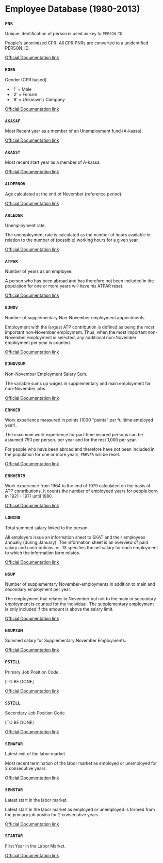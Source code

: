 # Employee Database (1980-2013)

### `PNR`

Unique identification of person is used as key to `PERSON_ID`.

People's anonimized CPR. All CPR PNRs are converted to a unidentified PERSON_ID.

[Official Documentation link](https://www.dst.dk/da/TilSalg/Forskningsservice/Dokumentation/hoejkvalitetsvariable/folketal/pnr)


### `KOEN`

Gender (CPR based).

- '1' = Male
- '2' = Female
- '9' = Unknown / Company

[Official Documentation link](https://www.dst.dk/da/TilSalg/Forskningsservice/Dokumentation/hoejkvalitetsvariable/folketal/koen)


### `AKASAF`

Most Recent year as a member of an Unemployment fund (A-kassa).

[Official Documentation link](https://www.dst.dk/da/TilSalg/Forskningsservice/Dokumentation/hoejkvalitetsvariable/ledighed-og-beskaeftigelsesoplysninger-der-vedroerer-ida-personer/akasaf)

### `AKASST`

Most recent start year as a member of A-kassa.

[Official Documentation link](https://www.dst.dk/da/TilSalg/Forskningsservice/Dokumentation/hoejkvalitetsvariable/ledighed-og-beskaeftigelsesoplysninger-der-vedroerer-ida-personer/akasst)

### `ALDERNOV`

Age calculated at the end of November (reference period).

[Official Documentation link](https://www.dst.dk/da/TilSalg/Forskningsservice/Dokumentation/hoejkvalitetsvariable/beskaeftigelsesoplysninger-der-vedroerer-ida-personer/aldernov)

### `ARLEDGR`

Unemployment rate.

The unemployment rate is calculated as the number of hours available in relation to the number of (possible) working hours for a given year.

[Official Documentation link](https://www.dst.dk/da/TilSalg/Forskningsservice/Dokumentation/hoejkvalitetsvariable/ledighed-og-beskaeftigelsesoplysninger-der-vedroerer-ida-personer/arledgr)

### `ATPAR`

Number of years as an employee.

A person who has been abroad and has therefore not been included in the population for one or more years will have his ATPAR reset.

[Official Documentation link](https://www.dst.dk/da/TilSalg/Forskningsservice/Dokumentation/hoejkvalitetsvariable/beskaeftigelsesoplysninger-der-vedroerer-ida-personer/atpar)

### `EJNOV`

Number of supplementary Non-November employment appointments.

Employment with the largest ATP contribution is defined as being the most important non-November employment. Thus, when the most important non-November employment is selected, any additional non-November employment per year is counted.

[Official Documentation link](https://www.dst.dk/da/TilSalg/Forskningsservice/Dokumentation/hoejkvalitetsvariable/beskaeftigelsesoplysninger-der-vedroerer-ida-personer/ejnov)

### `EJNOVSUM`

Non-November Employment Salary Sum.

The variable sums up wages in supplementary and main employment for non-November jobs.

[Official Documentation link](https://www.dst.dk/da/TilSalg/Forskningsservice/Dokumentation/hoejkvalitetsvariable/loenoplysninger-der-vedroerer-ida-personer/ejnovsum)

### `ERHVER`

Work experience measured in points (1000 "points" per fulltime employed year).

The maximum work experience for part-time insured persons can be assumed 750 per person. per year and for the rest 1,000 per year.

For people who have been abroad and therefore have not been included in the population for one or more years, `ERHVER` will be reset.

[Official Documentation link](https://www.dst.dk/da/TilSalg/Forskningsservice/Dokumentation/hoejkvalitetsvariable/beskaeftigelsesoplysninger-der-vedroerer-ida-personer/erhver)

### `ERHVER79`

Work experience from 1964 to the end of 1979 calculated on the basis of ATP contributions. It counts the number of employeed years for people born in 1921 - 1971 until 1980.

[Official Documentation link](https://www.dst.dk/da/TilSalg/Forskningsservice/Dokumentation/hoejkvalitetsvariable/beskaeftigelsesoplysninger-der-vedroerer-ida-personer/erhver79)

### `LONIND`

Total summed salary linked to the person.

All employers issue an information sheet to SKAT and their employees annually (during January). The information sheet is an overview of paid salary and contributions. nr. 13 specifies the net salary for each employment to which the information form relates.

[Official Documentation link](https://www.dst.dk/da/TilSalg/Forskningsservice/Dokumentation/hoejkvalitetsvariable/loenoplysninger-der-vedroerer-ida-personer/lonind)

### `NSUP`

Number of supplementary November-employments in addition to main and secondary employment per year.

The employment that relates to November but not to the main or secondary employment is counted for the individual. The supplementary employment is only included if the amount is above the salary limit.

[Official Documentation link](https://www.dst.dk/da/TilSalg/Forskningsservice/Dokumentation/hoejkvalitetsvariable/beskaeftigelsesoplysninger-der-vedroerer-ida-personer/nsup)

### `NSUPSUM`

Summed salary for Supplementary November Employments.

[Official Documentation link](https://www.dst.dk/da/TilSalg/Forskningsservice/Dokumentation/hoejkvalitetsvariable/loenoplysninger-der-vedroerer-ida-personer/nsupsum)

### `PSTILL`

Primary Job Position Code.

[TO BE DONE]

[Official Documentation link](https://www.dst.dk/da/TilSalg/Forskningsservice/Dokumentation/hoejkvalitetsvariable/beskaeftigelsesoplysninger-der-vedroerer-ida-personer/pstill)

### `SSTILL`

Secondary Job Position Code.

[TO BE DONE]

[Official Documentation link](https://www.dst.dk/da/TilSalg/Forskningsservice/Dokumentation/hoejkvalitetsvariable/beskaeftigelsesoplysninger-der-vedroerer-ida-personer/sstill)

### `SENAFAR`

Latest exit of the labor market.

Most recent termination of the labor market as employed or unemployed for 2 consecutive years.

[Official Documentation link](https://www.dst.dk/da/TilSalg/Forskningsservice/Dokumentation/hoejkvalitetsvariable/beskaeftigelsesoplysninger-der-vedroerer-ida-personer/senafar)

### `SENSTAR`

Latest start in the labor market.

Latest start in the labor market as employed or unemployed is formed from the primary job positio for 2 consecutive years.

[Official Documentation link](https://www.dst.dk/da/TilSalg/Forskningsservice/Dokumentation/hoejkvalitetsvariable/beskaeftigelsesoplysninger-der-vedroerer-ida-personer/senstar)

### `STARTAR`

First Year in the Labor Market.

[Official Documentation link](https://www.dst.dk/da/TilSalg/Forskningsservice/Dokumentation/hoejkvalitetsvariable/beskaeftigelsesoplysninger-der-vedroerer-ida-personer/startar)
